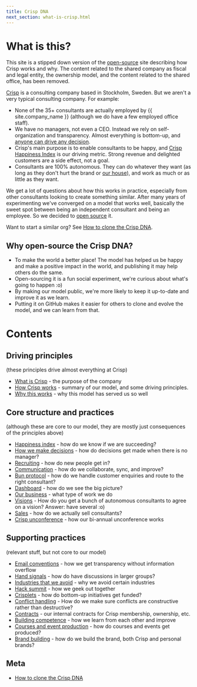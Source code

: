 ```yaml
---
title: Crisp DNA
next_section: what-is-crisp.html
---
```


What is this?
=============

This site is a stipped down version of the [open-source](http://en.wikipedia.org/wiki/Open_source) site describing how Crisp works and why. The content related to the shared company as fiscal and legal entity, the ownership model, and the content related to the shared office, has been removed.

[Crisp](https://www.crisp.se) is a consulting company based in Stockholm, Sweden. But we aren't a very typical consulting company. For example:

-   None of the 35+ consultants are actually employed by {{ site.company_name }} (although we do have a few employed office staff).
-   We have no managers, not even a CEO. Instead we rely on self-organization and transparency. Almost everything is bottom-up, and [anyone can drive any decision](decisions.html).
-   Crisp's main purpose is to enable consultants to be happy, and [Crisp Happiness Index](happiness-index.html) is our driving metric. Strong revenue and delighted customers are a side effect, not a goal.
-   Consultants are 100% autonomous. They can do whatever they want (as long as they don't hurt the brand or [our house](what-is-crisp.html)), and work as much or as little as they want.

We get a lot of questions about how this works in practice, especially from other consultants looking to create something similar. After many years of experimenting we've converged on a model that works well, basically the sweet spot between being an independent consultant and being an employee. So we decided to [open source](http://en.wikipedia.org/wiki/Open_source) it.

Want to start a similar org? See [How to clone the Crisp DNA](how-to-copy.html).

Why open-source the Crisp DNA?
------------------------------

-   To make the world a better place! The model has helped us be happy and make a positive impact in the world, and publishing it may help others do the same.
-   Open-sourcing it is a fun social experiment, we're curious about what's going to happen :o)
-   By making our model public, we're more likely to keep it up-to-date and improve it as we learn.
-   Putting it on GitHub makes it easier for others to clone and evolve the model, and we can learn from that.

Contents
========

Driving principles
------------------

(these principles drive almost everything at Crisp)

-   [What is Crisp](what-is-crisp.html) - the purpose of the company
-   [How Crisp works](how-crisp-works.html) - summary of our model, and some driving principles.
-   [Why this works](why-this-works.html) - why this model has served us so well

Core structure and practices
----------------------------

(although these are core to our model, they are mostly just consequences of the principles above)

-   [Happiness index](happiness-index.html) - how do we know if we are succeeding?
-   [How we make decisions](decisions.html) - how do decisions get made when there is no manager?
-   [Recruiting](recruiting.html) - how do new people get in?
-   [Communication](communication.html) - how do we collaborate, sync, and improve?
-   [Bun protocol](bun-protocol.html) - how do we handle customer enquiries and route to the right consultant?
-   [Dashboard](dashboard.html) - how do we see the big picture?
-   [Our business](our-business.html) - what type of work we do
-   [Visions](visions.html) - How do you get a bunch of autonomous consultants to agree on a vision? Answer: have several :o)
-   [Sales](sales.html) - how do we actually sell consultants?
-   [Crisp unconference](unconference.html) - how our bi-annual unconference works

Supporting practices
--------------------

(relevant stuff, but not core to our model)

-   [Email conventions](email-conventions.html) - how we get transparency without information overflow
-   [Hand signals](hand-signals.html) - how do have discussions in larger groups?
-   [Industries that we avoid](industries-that-we-avoid.html) - why we avoid certain industries
-   [Hack summit](hack-summit.html) - how we geek out together
-   [Crisplets](crisplets.html) - how do bottom-up initiatives get funded?
-   [Conflict handling](conflict-handling.html) - How do we make sure conflicts are constructive rather than destructive?
-   [Contracts](contracts.html) - our internal contracts for Crisp membership, ownership, etc.
-   [Building competence](building-competence.html) - how we learn from each other and improve
-   [Courses and event production](courses-and-event-production.html) - how do courses and events get produced?
-   [Brand building](brand-building.html) - how do we build the brand, both Crisp and personal brands?

Meta
----

-   [How to clone the Crisp DNA](how-to-copy.html)
